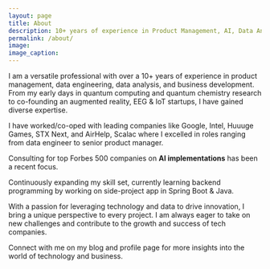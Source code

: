 ```yaml
---
layout: page
title: About
description: 10+ years of experience in Product Management, AI, Data Analysis, Data Engineering in Startups, Scaleups & Corporations
permalink: /about/
image: 
image_caption: 
---
```


I am a versatile professional with over a 10+ years of experience in product management, data engineering, data analysis, and business development. From my early days in quantum computing and quantum chemistry research to co-founding an augmented reality, EEG & IoT startups, I have gained diverse expertise.

I have worked/co-oped with leading companies like Google, Intel, Huuuge Games, STX Next, and AirHelp, Scalac where I excelled in roles ranging from data engineer to senior product manager. 

Consulting for top Forbes 500 companies on <b>AI implementations</b> has been a recent focus.

Continuously expanding my skill set, currently learning backend programming by working on side-project app in Spring Boot & Java.

With a passion for leveraging technology and data to drive innovation, I bring a unique perspective to every project. 
I am always eager to take on new challenges and contribute to the growth and success of tech companies.

Connect with me on my blog and profile page for more insights into the world of technology and business.